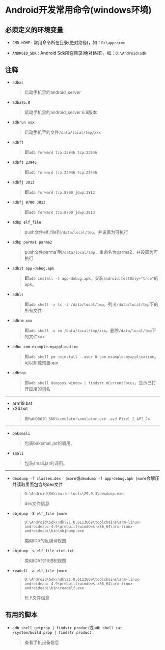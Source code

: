 # Android开发常用命令(windows环境)


## 必须定义的环境变量

- `CMD_HOME`  : 常用命令所在目录(绝对路径)，如：`D:\apps\cmd`

- `ANDROID_SDK`  : Android Sdk所在目录(绝对路径)，如：`D:\Android\Sdk`

## 注释

- `adbas` 
    >启动手机里的android_server
- `adbas6.8`
    >启动手机里的android_server 6.8版本
- `adbrun xxx`
    >启动手机里的文件`/data/local/tmp/xxx`
- `adbft`
    >即`adb forward tcp:23946 tcp:23946`
- `adbft 23946`
    >即`adb forward tcp:23946 tcp:23946`
- `adbfj 3813`
    >即`adb forward tcp:8700 jdwp:3813`
- `adbfj 8700 3813`
    >即`adb forward tcp:8700 jdwp:3813`
- `adbp elf_file`
    >push文件elf_file到`/data/local/tmp`，并设置为可执行
- `adbp parma1 parma2`
    >push文件parma1到`/data/local/tmp`，重命名为parma2，并设置为可执行
- `adbit app-debug.apk`
    >即`adb install -t app-debug.apk`。安装`android:testOnly="true"`的apk。
- `adbls`
    >即`adb shell -x ls -l /data/local/tmp`。列出`/data/local/tmp`下的所有文件
- `adbrm xxx`
    >即`adb shell -x rm /data/local/tmp/xxx`。删除`/data/local/tmp`下的文件xxx
- `adbu com.example.myapplication`
    >即`adb shell pm uninstall --user 0 com.example.myapplication`。可以卸载预置app
- `adbtop`
    >即`adb shell dumpsys window | findstr mCurrentFocus`。显示已打开应用的包名




---
- arm19.bat
- x24.bat
    >即`%ANDROID_SDK%\emulator\emulator.exe -avd Pixel_2_API_24`


---
- `baksmali`
    >包装baksmali.jar的调用。
- `smali`
    >包装smali.jar的调用。


---
- `dexdump -f classes.dex  |more`或`dexdump -f app-debug.apk |more`会解压并读取里面包含的dex文件
    >`D:\Android\Sdk\build-tools\29.0.3\dexdump.exe`
    >
    > dex文件信息
- `objdump -S elf_file |more`
    >`D:\Android\Sdk\ndk\21.0.6113669\toolchains\arm-linux-androideabi-4.9\prebuilt\windows-x86_64\arm-linux-androideabi\bin\objdump.exe`
    >
    >类似IDA的反编译视图
- `objdump -s elf_file >txt.txt`
    >类似IDA的16进制视图
- `readelf -a elf_file |more`
    >`D:\Android\Sdk\ndk\21.0.6113669\toolchains\arm-linux-androideabi-4.9\prebuilt\windows-x86_64\arm-linux-androideabi\bin\readelf.exe`
    >
    >ELF文件信息




## 有用的脚本

- `adb shell getprop | findstr product`或`adb shell cat /system/build.prop | findstr product` 
    >查看手机设备信息

